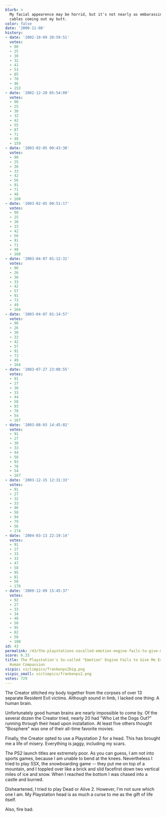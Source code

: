 ```yaml
---
blurb: >
  My facial appearence may be horrid, but it's not nearly as embarassing as the A/V
  cables coming out my butt.
color: false
date: '2000-11-08'
history:
- date: '2002-10-09 20:59:51'
  votes:
  - 90
  - 25
  - 30
  - 32
  - 41
  - 53
  - 85
  - 70
  - 46
  - 153
- date: '2002-12-20 05:54:09'
  votes:
  - 90
  - 25
  - 30
  - 32
  - 42
  - 55
  - 87
  - 71
  - 48
  - 159
- date: '2003-02-05 00:43:38'
  votes:
  - 90
  - 25
  - 30
  - 33
  - 42
  - 56
  - 91
  - 71
  - 48
  - 160
- date: '2003-02-05 00:51:17'
  votes:
  - 90
  - 25
  - 30
  - 33
  - 42
  - 56
  - 91
  - 71
  - 48
  - 160
- date: '2003-04-07 01:12:31'
  votes:
  - 90
  - 26
  - 30
  - 33
  - 42
  - 57
  - 91
  - 73
  - 49
  - 164
- date: '2003-04-07 01:14:57'
  votes:
  - 90
  - 26
  - 30
  - 33
  - 42
  - 57
  - 91
  - 73
  - 49
  - 164
- date: '2003-07-27 23:08:55'
  votes:
  - 91
  - 27
  - 30
  - 33
  - 44
  - 58
  - 93
  - 78
  - 54
  - 167
- date: '2003-08-03 14:45:02'
  votes:
  - 91
  - 27
  - 30
  - 33
  - 44
  - 58
  - 93
  - 78
  - 54
  - 167
- date: '2003-12-15 12:31:33'
  votes:
  - 91
  - 27
  - 32
  - 33
  - 46
  - 58
  - 94
  - 79
  - 56
  - 174
- date: '2004-03-13 22:19:14'
  votes:
  - 91
  - 27
  - 33
  - 33
  - 47
  - 58
  - 95
  - 81
  - 58
  - 176
- date: '2009-12-09 15:45:37'
  votes:
  - 92
  - 27
  - 33
  - 34
  - 48
  - 58
  - 95
  - 82
  - 58
  - 180
id: 43
permalink: /43/the-playstations-socalled-emotion-engine-fails-to-give-me-even-a-hint-of-human-compassion/
score: 6.33
title: The Playstation's So-called "Emotion" Engine Fails to Give Me Even a Hint of
  Human Compassion
vicpic: victimpics/frankenps2big.png
vicpic_small: victimpics/frankenps2.png
votes: 729
---
```


The Creator stitched my body together from the corpses of over 13
separate Resident Evil victims. Although sound in limb, I lacked one
thing: A human brain.

Unfortunately good human brains are nearly impossible to come by. Of the
several dozen the Creator tried, nearly 20 had "Who Let the Dogs Out?"
running through their head upon installation. At least five others
thought "Biosphere" was one of their all-time favorite movies.

Finally, the Creator opted to use a Playstation 2 for a head. This has
brought me a life of misery. Everything is jaggy, including my scars.

The PS2 launch titles are extremely poor. As you can guess, I am not
into sports games, because I am unable to bend at the knees.
Nevertheless I tried to play SSX, the snowboarding game -- they put me
on top of a mountain, and I toppled over like a brick and slid facefirst
down two vertical miles of ice and snow. When I reached the bottom I was
chased into a castle and burned.

Disheartened, I tried to play Dead or Alive 2. However, I'm not sure
which one I am. My Playstation head is as much a curse to me as the gift
of life itself.

Also, fire bad.